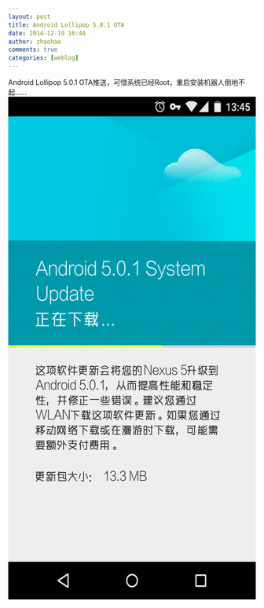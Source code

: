 ```yaml
---
layout: post
title: Android Lollipop 5.0.1 OTA
date: 2014-12-19 16:44
author: zhaohao
comments: true
categories: [weblog]
---
```

Android Lollipop 5.0.1 OTA推送，可惜系统已经Root，重启安装机器人倒地不起……
<a href="/Resource/Screenshot_2014-12-19-13-45-18.png"><img src="/Resource/Screenshot_2014-12-19-13-45-18.png" alt="Screenshot_2014-12-19-13-45-18" width="576" height="1024" class="alignnone size-large wp-image-854" /></a>
